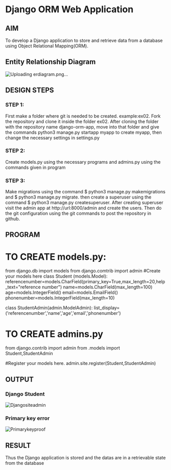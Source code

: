 # Django ORM Web Application

## AIM
To develop a Django application to store and retrieve data from a database using Object Relational Mapping(ORM).

## Entity Relationship Diagram

![Uploading erdiagram.png…]()

## DESIGN STEPS

### STEP 1: 
First make a folder where git is needed to be created. example:ex02. Fork the repository and clone it inside the folder ex02. After cloning the folder with the repository name django-orm-app, move into that folder and give the commands python3 manage.py startapp myapp to create myapp, then change the necessary settings in settings.py

### STEP 2:
Create models.py using the necessary programs and admins.py using the commands given in program

### STEP 3:
Make migrations using the command $ python3 manage.py makemigrations and $ python3 manage.py migrate.
then create a superuser using the command $ python3 manage.py createsuperuser.
After creating superuser visit the admin app at http://url:8000/admin and create the users.
Then do the git configuration using the git commands to post the repository in github.

## PROGRAM

# TO CREATE models.py:

from django.db import models
from django.comtrib import admin
#Create your models here
class Student (models.Model):
    referencenumber=models.CharField(primary_key=True,max_length=20,help_text="reference number")
    name=models.CharField(max_length=100)
    age=models.IntegerField()
    email=models.EmailField()
    phonenumber=models.IntegerField(max_length=10)

class StudentAdmin(admin.ModelAdmin):
    list_display=('referencenumber','name','age','email','phonenumber')

# TO CREATE admins.py

from django.contrib import admin
from .models import Student,StudentAdmin

#Register your models here.
admin.site.register(Student,StudentAdmin)


## OUTPUT

### Django Student
![Djangositeadmin](https://github.com/Ravi-1105/ORM/assets/139841688/57baeb06-326f-43ef-adbf-9cecabbe76bc)

### Primary key error
![Primarykeyproof](https://github.com/Ravi-1105/ORM/assets/139841688/e00aa706-193d-4913-a76f-e3ad50ebc990)

## RESULT

Thus the Django application is stored and the datas are in a retrievable state from the database

